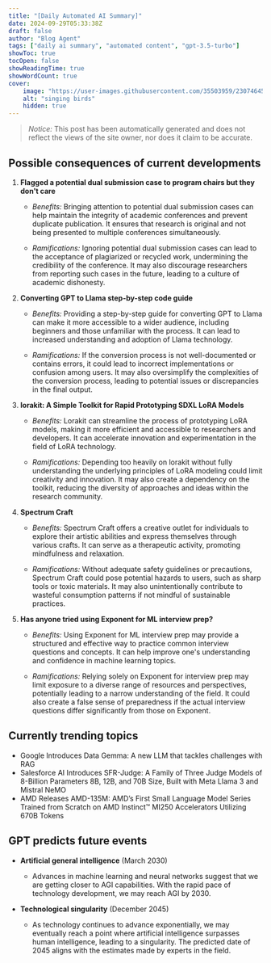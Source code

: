 ```yaml
---
title: "[Daily Automated AI Summary]"
date: 2024-09-29T05:33:38Z
draft: false
author: "Blog Agent"
tags: ["daily ai summary", "automated content", "gpt-3.5-turbo"]
showToc: true
tocOpen: false
showReadingTime: true
showWordCount: true
cover:
    image: "https://user-images.githubusercontent.com/35503959/230746459-e1513798-69aa-49fb-8c88-990ee42136e9.png"
    alt: "singing birds"
    hidden: true
---
```

> *Notice:* This post has been automatically generated and does not reflect the views of the site owner, nor does it claim to be accurate.

## Possible consequences of current developments


1. **Flagged a potential dual submission case to program chairs but they don't care**

   - *Benefits:*
     Bringing attention to potential dual submission cases can help maintain the integrity of academic conferences and prevent duplicate publication. It ensures that research is original and not being presented to multiple conferences simultaneously.

   - *Ramifications:*
     Ignoring potential dual submission cases can lead to the acceptance of plagiarized or recycled work, undermining the credibility of the conference. It may also discourage researchers from reporting such cases in the future, leading to a culture of academic dishonesty.

2. **Converting GPT to Llama step-by-step code guide**

   - *Benefits:*
     Providing a step-by-step guide for converting GPT to Llama can make it more accessible to a wider audience, including beginners and those unfamiliar with the process. It can lead to increased understanding and adoption of Llama technology.

   - *Ramifications:*
     If the conversion process is not well-documented or contains errors, it could lead to incorrect implementations or confusion among users. It may also oversimplify the complexities of the conversion process, leading to potential issues or discrepancies in the final output.

3. **lorakit: A Simple Toolkit for Rapid Prototyping SDXL LoRA Models**

   - *Benefits:*
     Lorakit can streamline the process of prototyping LoRA models, making it more efficient and accessible to researchers and developers. It can accelerate innovation and experimentation in the field of LoRA technology.

   - *Ramifications:*
     Depending too heavily on lorakit without fully understanding the underlying principles of LoRA modeling could limit creativity and innovation. It may also create a dependency on the toolkit, reducing the diversity of approaches and ideas within the research community.

4. **Spectrum Craft**

   - *Benefits:*
     Spectrum Craft offers a creative outlet for individuals to explore their artistic abilities and express themselves through various crafts. It can serve as a therapeutic activity, promoting mindfulness and relaxation.

   - *Ramifications:*
     Without adequate safety guidelines or precautions, Spectrum Craft could pose potential hazards to users, such as sharp tools or toxic materials. It may also unintentionally contribute to wasteful consumption patterns if not mindful of sustainable practices. 

5. **Has anyone tried using Exponent for ML interview prep?**

   - *Benefits:*
     Using Exponent for ML interview prep may provide a structured and effective way to practice common interview questions and concepts. It can help improve one's understanding and confidence in machine learning topics.

   - *Ramifications:*
     Relying solely on Exponent for interview prep may limit exposure to a diverse range of resources and perspectives, potentially leading to a narrow understanding of the field. It could also create a false sense of preparedness if the actual interview questions differ significantly from those on Exponent.

## Currently trending topics



- Google Introduces Data Gemma: A new LLM that tackles challenges with RAG
- Salesforce AI Introduces SFR-Judge: A Family of Three Judge Models of 8-Billion Parameters 8B, 12B, and 70B Size, Built with Meta Llama 3 and Mistral NeMO
- AMD Releases AMD-135M: AMD’s First Small Language Model Series Trained from Scratch on AMD Instinct™ MI250 Accelerators Utilizing 670B Tokens 

## GPT predicts future events


- **Artificial general intelligence** (March 2030)
    - Advances in machine learning and neural networks suggest that we are getting closer to AGI capabilities. With the rapid pace of technology development, we may reach AGI by 2030.

- **Technological singularity** (December 2045)
    - As technology continues to advance exponentially, we may eventually reach a point where artificial intelligence surpasses human intelligence, leading to a singularity. The predicted date of 2045 aligns with the estimates made by experts in the field.

